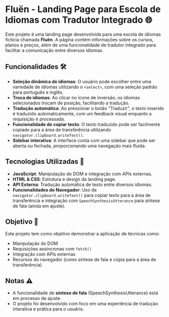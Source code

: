 # Fluën - Landing Page para Escola de Idiomas com Tradutor Integrado 🌐

Este projeto é uma landing page desenvolvida para uma escola de idiomas fictícia chamada **Fluën**. A página contém informações sobre os cursos, planos e preços, além de uma funcionalidade de tradutor integrado para facilitar a comunicação entre diversos idiomas. 

## Funcionalidades 🛠️

- **Seleção dinâmica de idiomas**: O usuário pode escolher entre uma variedade de idiomas utilizando o `<select>`, com uma seleção padrão para português e inglês.
- **Troca de idiomas**: Ao clicar no ícone de inversão, os idiomas selecionados trocam de posição, facilitando a tradução.
- **Tradução automática**: Ao pressionar o botão "Traduzir", o texto inserido é traduzido automaticamente, com um feedback visual enquanto a requisição é processada.
- **Funcionalidade de copiar texto**: O texto traduzido pode ser facilmente copiado para a área de transferência utilizando `navigator.clipboard.writeText()`.
- **Sidebar interativa**: A interface conta com uma sidebar que pode ser aberta ou fechada, proporcionando uma navegação mais fluida.

## Tecnologias Utilizadas 🚀

- **JavaScript**: Manipulação do DOM e integração com APIs externas.
- **HTML & CSS**: Estrutura e design da landing page.
- **API Externa**: Tradução automática de texto entre diversos idiomas.
- **Funcionalidades do Navegador**: Uso de `navigator.clipboard.writeText()` para copiar texto para a área de transferência e integração com `SpeechSynthesisUtterance` para síntese de fala (ainda em ajuste).

## Objetivo 🎯

Este projeto tem como objetivo demonstrar a aplicação de técnicas como:

- Manipulação do DOM
- Requisições assíncronas com `fetch()`
- Integração com APIs externas
- Recursos do navegador (como síntese de fala e cópia para a área de transferência)

## Notas ⚠️

- A funcionalidade de **síntese de fala** (SpeechSynthesisUtterance) está em processo de ajuste.
- O projeto foi desenvolvido com foco em uma experiência de tradução interativa e prática para o usuário.
